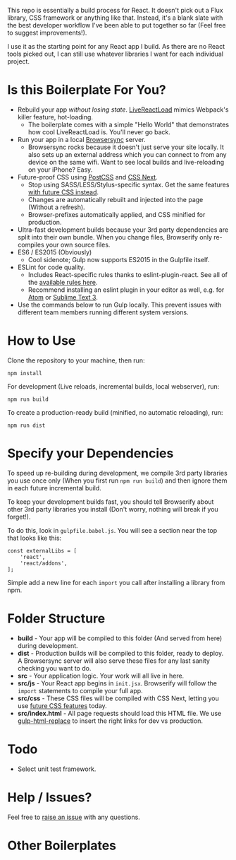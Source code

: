 This repo is essentially a build process for React. It doesn't pick out a Flux library, CSS framework or anything like that. Instead, it's a blank slate with the best developer workflow I've been able to put together so far (Feel free to suggest improvements!).

I use it as the starting point for any React app I build. As there are no React tools picked out, I can still use whatever libraries I want for each individual project.

# Is this Boilerplate For You?

* Rebuild your app *without losing state*. [LiveReactLoad](https://github.com/milankinen/livereactload) mimics Webpack's killer feature, hot-loading.
  * The boilerplate comes with a simple "Hello World" that demonstrates how cool LiveReactLoad is. You'll never go back.
* Run your app in a local [Browsersync](http://www.browsersync.io/) server.
  * Browsersync rocks because it doesn't just serve your site locally. It also sets up an external address which you can connect to from any device on the same wifi. Want to see local builds and live-reloading on your iPhone? Easy.
* Future-proof CSS using [PostCSS](https://github.com/postcss/postcss) and [CSS Next](http://cssnext.io/).
  * Stop using SASS/LESS/Stylus-specific syntax. Get the same features [with future CSS instead](http://cssnext.io/features/).
  * Changes are automatically rebuilt and injected into the page (Without a refresh).
  * Browser-prefixes automatically applied, and CSS minified for production.
* Ultra-fast development builds because your 3rd party dependencies are split into their own bundle. When you change files, Browserify only re-compiles your own source files.
* ES6 / ES2015 (Obviously)
  * Cool sidenote; Gulp now supports ES2015 in the Gulpfile itself.
* ESLint for code quality.
  * Includes React-specific rules thanks to eslint-plugin-react. See all of the [available rules here](https://github.com/yannickcr/eslint-plugin-react#list-of-supported-rules).
  * Recommend installing an eslint plugin in your editor as well, e.g. for [Atom](https://github.com/AtomLinter/linter-eslint) or [Sublime Text 3](https://github.com/roadhump/SublimeLinter-eslint).
* Use the commands below to run Gulp locally. This prevent issues with different team members running different system versions.

# How to Use

Clone the repository to your machine, then run:

```
npm install
```

For development (Live reloads, incremental builds, local webserver), run:

```
npm run build
```

To create a production-ready build (minified, no automatic reloading), run:

```
npm run dist
```

# Specify your Dependencies

To speed up re-building during development, we compile 3rd party libraries you use once only (When you first run `npm run build`) and then ignore them in each future incremental build.

To keep your development builds fast, you should tell Browserify about other 3rd party libraries you install (Don't worry, nothing will break if you forget!).

To do this, look in `gulpfile.babel.js`. You will see a section near the top that looks like this:

```
const externalLibs = [
    'react',
    'react/addons',
];
```

Simple add a new line for each `import` you call after installing a library from npm.

# Folder Structure

* **build** - Your app will be compiled to this folder (And served from here) during development.
* **dist** - Production builds will be compiled to this folder, ready to deploy. A Browsersync server will also serve these files for any last sanity checking you want to do.
* **src** - Your application logic. Your work will all live in here.
* **src/js** - Your React app begins in `init.jsx`. Browserify will follow the `import` statements to compile your full app.
* **src/css** - These CSS files will be compiled with CSS Next, letting you use [future CSS features](http://cssnext.io/playground/) today.
* **src/index.html** - All page requests should load this HTML file. We use [gulp-html-replace](https://github.com/VFK/gulp-html-replace) to insert the right links for dev vs production.

# Todo

* Select unit test framework.

# Help / Issues?

Feel free to [raise an issue](https://github.com/michael-martin/react-gulp-boilerplate/issues) with any questions.

# Other Boilerplates
